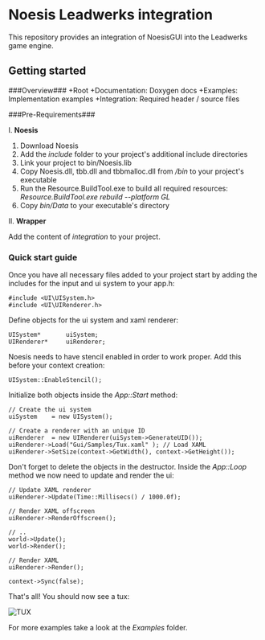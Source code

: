 # Noesis Leadwerks integration #

This repository provides an integration of NoesisGUI into the Leadwerks game engine.

## Getting started ##

###Overview###
    +Root
     +Documentation: Doxygen docs
	 +Examples: Implementation examples
     +Integration: Required header / source files


###Pre-Requirements###


I. **Noesis**


1. Download Noesis
2. Add the *include* folder to your project's additional include directories
3. Link your project to bin/Noesis.lib
4. Copy Noesis.dll, tbb.dll and tbbmalloc.dll from */bin* to your project's executable
5. Run the Resource.BuildTool.exe to build all required resources: *Resource.BuildTool.exe rebuild --platform GL*
6. Copy *bin/Data* to your executable's directory

II. **Wrapper**

Add the content of *integration* to your project.

### Quick start guide ###

Once you have all necessary files added to your project start by adding the includes for the input and ui system to your app.h:

	#include <UI\UISystem.h>
	#include <UI\UIRenderer.h>

    
Define objects for the ui system and xaml renderer:

	UISystem*		uiSystem;
	UIRenderer*		uiRenderer;

Noesis needs to have stencil enabled in order to work proper. Add this before your context creation:

	UISystem::EnableStencil();

Initialize both objects inside the *App::Start* method:

	// Create the ui system
	uiSystem	= new UISystem();

	// Create a renderer with an unique ID
	uiRenderer	= new UIRenderer(uiSystem->GenerateUID());
	uiRenderer->Load("Gui/Samples/Tux.xaml" ); // Load XAML
	uiRenderer->SetSize(context->GetWidth(), context->GetHeight());


Don't forget to delete the objects in the destructor. Inside the *App::Loop* method we now need to update and render the ui:

	// Update XAML renderer
	uiRenderer->Update(Time::Millisecs() / 1000.0f);

	// Render XAML offscreen
	uiRenderer->RenderOffscreen();

	// ..
	world->Update();
	world->Render();

	// Render XAML
	uiRenderer->Render();

	context->Sync(false);


That's all! You should now see a tux:

![TUX](http://i.imgur.com/rdF5RCz.jpg)

For more examples take a look at the *Examples* folder.